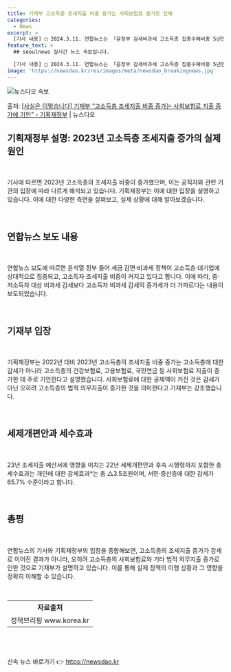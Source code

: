```yaml
---
title: 기재부 고소득층 조세지출 비중 증가는 사회보험료 증가로 인해
categories:
  - News
excerpt: >
  [기사 내용] □ 2024.3.11. 연합뉴스는 「윤정부 감세비과세 고소득층 집중수혜비중 5년만에 최대」기사…
feature_text: >
  ## seoulnews 실시간 뉴스 속보입니다.

  [기사 내용] □ 2024.3.11. 연합뉴스는 「윤정부 감세비과세 고소득층 집중수혜비중 5년만에 최대」기사…
image: 'https://newsdao.kr/res/images/meta/newsdao_breakingnews.jpg'
---
```


![뉴스다오 속보](https://newsdao.kr/res/images/meta/newsdao_breakingnews.jpg)

<p>출처: <a href="https://newsdao.kr/3327" rel="dofollow">[사실은 이렇습니다] 기재부 “고소득층 조세지출 비중 증가는 사회보험료 지출 증가에 기인” - 기획재정부</a> | 뉴스다오</p>

<h2 data-ke-size="size26">기획재정부 설명: 2023년 고소득층 조세지출 증가의 실제 원인</h2>
<p data-ke-size="size16">&nbsp;</p>
기사에 따르면 2023년 고소득층의 조세지출 비중이 증가했으며, 이는 공직자와 관련 기관의 입장에 따라 다르게 해석되고 있습니다. 기획재정부는 이에 대한 입장을 설명하고 있습니다. 이에 대한 다양한 측면을 살펴보고, 실제 상황에 대해 알아보겠습니다.
<p data-ke-size="size16">&nbsp;</p>

<h2 data-ke-size="size24">연합뉴스 보도 내용</h2>
<p data-ke-size="size16">&nbsp;</p>
연합뉴스 보도에 따르면 윤석열 정부 들어 세금 감면·비과세 정책이 고소득층·대기업에 상대적으로 집중되고, 고소득자 조세지출 비중이 커지고 있다고 합니다. 이에 따라, 중·저소득자 대상 비과세 감세보다 고소득자 비과세 감세의 증가세가 더 가파르다는 내용이 보도되었습니다.
<p data-ke-size="size16">&nbsp;</p>

<h2 data-ke-size="size24">기재부 입장</h2>
<p data-ke-size="size16">&nbsp;</p>
기획재정부는 2022년 대비 2023년 고소득층의 조세지출 비중 증가는 고소득층에 대한 감세가 아니라 고소득층의 건강보험료, 고용보험료, 국민연금 등 사회보험료 지출이 증가한 데 주로 기인한다고 설명했습니다. 사회보험료에 대한 공제액이 커진 것은 감세가 아닌 오히려 고소득층의 법적 의무지출이 증가한 것을 의미한다고 기재부는 강조했습니다.
<p data-ke-size="size16">&nbsp;</p>

<h2 data-ke-size="size24">세제개편안과 세수효과</h2>
<p data-ke-size="size16">&nbsp;</p>
23년 조세지출 예산서에 영향을 미치는 22년 세제개편안과 후속 시행령까지 포함한 총 세수효과는 개인에 대한 감세효과*는 총 △3.5조원이며, 서민·중산층에 대한 감세가 65.7% 수준이라고 합니다.
<p data-ke-size="size16">&nbsp;</p>

<h2 data-ke-size="size24">총평</h2>
<p data-ke-size="size16">&nbsp;</p>
연합뉴스의 기사와 기획재정부의 입장을 종합해보면, 고소득층의 조세지출 증가가 감세로 이어진 결과가 아니라, 오히려 고소득층의 사회보험료와 기타 법적 의무지출 증가로 인한 것으로 기재부가 설명하고 있습니다. 이를 통해 실제 정책의 이행 상황과 그 영향을 정확히 이해할 수 있습니다.
<p data-ke-size="size16">&nbsp;</p>

<table>
	<tbody>
		<tr>
			<td style="text-align: center; height: 17px;"><b>자료출처</b></td>
		</tr>
		<tr>
			<td style="text-align: center; height: 17px;">정책브리핑 www.korea.kr</td>
		</tr>
	</tbody>
</table>
<h6 data-ke-size="size26">&nbsp;</h6> 

신속 뉴스 바로가기 👉 <a href="https://newsdao.kr" rel="dofollow">https://newsdao.kr</a>


